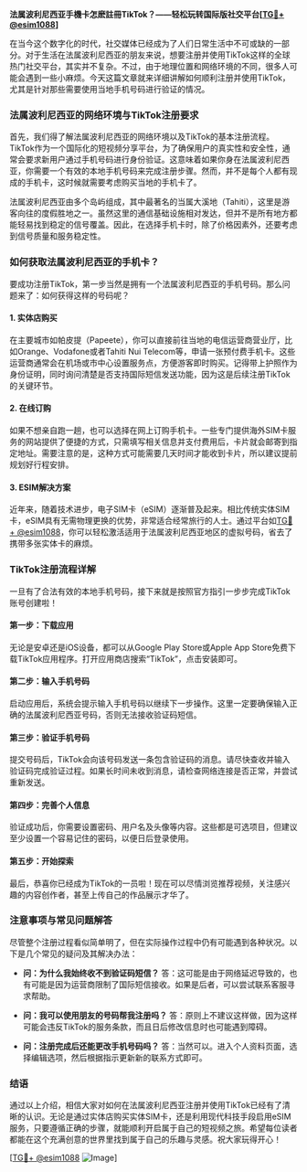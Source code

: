 **法属波利尼西亚手機卡怎麽註冊TikTok？——轻松玩转国际版社交平台[[TG💪+ @esim1088](https://t.me/s/esim1088)]**

在当今这个数字化的时代，社交媒体已经成为了人们日常生活中不可或缺的一部分。对于生活在法属波利尼西亚的朋友来说，想要注册并使用TikTok这样的全球热门社交平台，其实并不复杂。不过，由于地理位置和网络环境的不同，很多人可能会遇到一些小麻烦。今天这篇文章就来详细讲解如何顺利注册并使用TikTok，尤其是针对那些需要使用当地手机号码进行验证的情况。

### 法属波利尼西亚的网络环境与TikTok注册要求

首先，我们得了解法属波利尼西亚的网络环境以及TikTok的基本注册流程。TikTok作为一个国际化的短视频分享平台，为了确保用户的真实性和安全性，通常会要求新用户通过手机号码进行身份验证。这意味着如果你身在法属波利尼西亚，你需要一个有效的本地手机号码来完成注册步骤。然而，并不是每个人都有现成的手机卡，这时候就需要考虑购买当地的手机卡了。

法属波利尼西亚由多个岛屿组成，其中最著名的当属大溪地（Tahiti），这里是游客向往的度假胜地之一。虽然这里的通信基础设施相对发达，但并不是所有地方都能轻易找到稳定的信号覆盖。因此，在选择手机卡时，除了价格因素外，还要考虑到信号质量和服务稳定性。

### 如何获取法属波利尼西亚的手机卡？

要成功注册TikTok，第一步当然是拥有一个法属波利尼西亚的手机号码。那么问题来了：如何获得这样的号码呢？

#### 1. 实体店购买

在主要城市如帕皮提（Papeete），你可以直接前往当地的电信运营商营业厅，比如Orange、Vodafone或者Tahiti Nui Telecom等，申请一张预付费手机卡。这些运营商通常会在机场或市中心设置服务点，方便游客即时购买。记得带上护照作为身份证明，同时询问清楚是否支持国际短信发送功能，因为这是后续注册TikTok的关键环节。

#### 2. 在线订购

如果不想亲自跑一趟，也可以选择在网上订购手机卡。一些专门提供海外SIM卡服务的网站提供了便捷的方式，只需填写相关信息并支付费用后，卡片就会邮寄到指定地址。需要注意的是，这种方式可能需要几天时间才能收到卡片，所以建议提前规划好行程安排。

#### 3. ESIM解决方案

近年来，随着技术进步，电子SIM卡（eSIM）逐渐普及起来。相比传统实体SIM卡，eSIM具有无需物理更换的优势，非常适合经常旅行的人士。通过平台如[TG💪+ @esim1088](https://t.me/s/esim1088)，你可以轻松激活适用于法属波利尼西亚地区的虚拟号码，省去了携带多张实体卡的麻烦。

### TikTok注册流程详解

一旦有了合法有效的本地手机号码，接下来就是按照官方指引一步步完成TikTok账号创建啦！

#### 第一步：下载应用

无论是安卓还是iOS设备，都可以从Google Play Store或Apple App Store免费下载TikTok应用程序。打开应用商店搜索“TikTok”，点击安装即可。

#### 第二步：输入手机号码

启动应用后，系统会提示输入手机号码以继续下一步操作。这里一定要确保输入正确的法属波利尼西亚号码，否则无法接收验证码短信。

#### 第三步：验证手机号码

提交号码后，TikTok会向该号码发送一条包含验证码的消息。请尽快查收并输入验证码完成验证过程。如果长时间未收到消息，请检查网络连接是否正常，并尝试重新发送。

#### 第四步：完善个人信息

验证成功后，你需要设置密码、用户名及头像等内容。这些都是可选项目，但建议至少设置一个容易记住的密码，以便日后登录使用。

#### 第五步：开始探索

最后，恭喜你已经成为TikTok的一员啦！现在可以尽情浏览推荐视频，关注感兴趣的内容创作者，甚至上传自己的作品展示才华了。

### 注意事项与常见问题解答

尽管整个注册过程看似简单明了，但在实际操作过程中仍有可能遇到各种状况。以下是几个常见的疑问及其解决办法：

- **问：为什么我始终收不到验证码短信？**
  答：这可能是由于网络延迟导致的，也有可能是因为运营商限制了国际短信接收。如果是后者，可以尝试联系客服寻求帮助。

- **问：我可以使用朋友的号码帮我注册吗？**
  答：原则上不建议这样做，因为这样可能会违反TikTok的服务条款，而且日后修改信息时也可能遇到障碍。

- **问：注册完成后还能更改手机号码吗？**
  答：当然可以。进入个人资料页面，选择编辑选项，然后根据指示更新新的联系方式即可。

### 结语

通过以上介绍，相信大家对如何在法属波利尼西亚注册并使用TikTok已经有了清晰的认识。无论是通过实体店购买实体SIM卡，还是利用现代科技手段启用eSIM服务，只要遵循正确的步骤，就能顺利开启属于自己的短视频之旅。希望每位读者都能在这个充满创意的世界里找到属于自己的乐趣与灵感。祝大家玩得开心！

[[TG💪+ @esim1088](https://t.me/s/esim1088) ![Image](https://i.postimg.cc/4NQfJmqS/Snipaste-2025-05-13-00-14-12.png)]